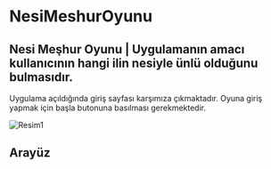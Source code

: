 # NesiMeshurOyunu
## Nesi Meşhur Oyunu |  Uygulamanın amacı kullanıcının hangi ilin nesiyle ünlü olduğunu bulmasıdır.
Uygulama açıldığında giriş sayfası karşımıza çıkmaktadır. Oyuna giriş yapmak için başla butonuna basılması gerekmektedir.

![Resim1](https://user-images.githubusercontent.com/52761014/148634265-23a67c19-1516-440a-ae3d-62b66ba06cba.png)
## Arayüz
